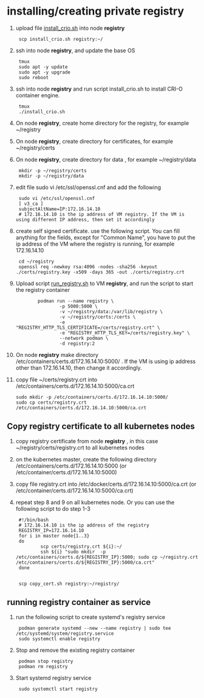 # installing/creating private registry

1. upload file [install_crio.sh](install_crio.sh) into node **registry**

        scp install_crio.sh registry:~/

2. ssh into node **registry**, and update the base OS 

        tmux
        sudo apt -y update
        sudo apt -y upgrade
        sudo reboot

3. ssh into node **registry** and run script install_crio.sh to install CRI-O container engine. 

        tmux
        ./install_crio.sh

3. On node **registry**, create home directory for the registry, for example ~/registry
4. On node **registry**, create directory for certificates, for example ~/registry/certs
5. On node **registry**, create directory for data , for example ~/registry/data

        mkdir -p ~/registry/certs
        mkdir -p ~/registry/data

8. edit file sudo vi /etc/ssl/openssl.cnf and add the following 

        sudo vi /etc/ssl/openssl.cnf
        [ v3_ca ]
        subjectAltName=IP:172.16.14.10
        # 172.16.14.10 is the ip address of VM registry. If the VM is using different IP address, then set it accordingly

9. create self signed certificate. use the following script. You can fill anything for the fields, except for "Common Name", you have to put the ip address of the VM where the registry is running, for example 172.16.14.10

        cd ~/registry
        openssl req -newkey rsa:4096 -nodes -sha256 -keyout ./certs/registry.key -x509 -days 365 -out ./certs/registry.crt


10. Upload script [run_registry.sh](./run_registry.sh) to VM **registry**, and run the script to start the registry container

                podman run --name registry \
                        -p 5000:5000 \
                        -v ~/registry/data:/var/lib/registry \
                        -v ~/registry/certs:/certs \
                        -e "REGISTRY_HTTP_TLS_CERTIFICATE=/certs/registry.crt" \
                        -e "REGISTRY_HTTP_TLS_KEY=/certs/registry.key" \
                        --network podman \
                        -d registry:2


11. On node **registry** make directory /etc/containers/certs.d/172.16.14.10:5000/ . If the VM is using ip address other than 172.16.14.10, then change it accordingly.

12. copy file ~/certs/registry.crt into /etc/containers/certs.d/172.16.14.10:5000/ca.crt

        sudo mkdir -p /etc/containers/certs.d/172.16.14.10:5000/
        sudo cp certs/registry.crt /etc/containers/certs.d/172.16.14.10:5000/ca.crt

## Copy registry certificate to all kubernetes nodes
1. copy registry certificate from node **registry** , in this case ~/registry/certs/registry.crt to all kubernetes nodes
2. on the kubernetes master, create the following directory /etc/containers/certs.d/172.16.14.10:5000 (or /etc/container/certs.d/172.16.14.10:5000)
3. copy file registry.crt into  /etc/docker/certs.d/172.16.14.10:5000/ca.crt (or /etc/container/certs.d/172.16.14.10:5000/ca.crt)
4. repeat step 8 and 9 on all kubernetes node. Or you can use the following script to do step 1-3

        #!/bin/bash
        # 172.16.14.10 is the ip address of the registry 
        REGISTRY_IP=172.16.14.10
        for i in master node{1..3}
        do
                scp certs/registry.crt ${i}:~/
                ssh ${i} "sudo mkdir  -p /etc/containers/certs.d/${REGISTRY_IP}:5000; sudo cp ~/registry.crt /etc/containers/certs.d/${REGISTRY_IP}:5000/ca.crt" 
        done


        scp copy_cert.sh registry:~/registry/
        

## running registry container as service
1. run the following script to create systemd's registry service

        podman generate systemd --new --name registry | sudo tee /etc/systemd/system/registry.service
        sudo systemctl enable registry

2. Stop and remove the existing registry container

        podman stop registry 
        podman rm registry

3. Start systemd registry service

        sudo systemctl start registry
